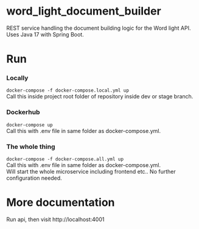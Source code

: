 # word_light_document_builder
REST service handling the document building logic for the Word light API. Uses Java 17 with Spring Boot.

# Run 
### Locally
```docker-compose -f docker-compose.local.yml up``` <br>
Call this inside project root folder of repository inside dev or stage branch. <br>

### Dockerhub
```docker-compose up``` <br>
Call this with .env file in same folder as docker-compose.yml. <br>

### The whole thing
```docker-compose -f docker-compose.all.yml up``` <br>
Call this with .env file in same folder as docker-compose.yml. <br>
Will start the whole microservice including frontend etc.. No further configuration needed.

# More documentation
Run api, then visit http://localhost:4001